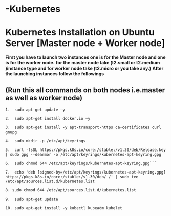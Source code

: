 # -Kubernetes
 # Kubernetes Installation on Ubuntu Server [Master node + Worker node]
 **First you have to launch two instances one is for the Master node and one is for the worker node.**
 **for the master node take (t2.small or t2.medium )instance type and for worker node take (t2.micro or you take any.)**
 **After the launching instances follow the followings**
 ## (Run this all commands on both nodes i.e.master as well as worker node)
```
1.  sudo apt-get update –y
```
```
2.  sudo apt-get install docker.io –y
```
```
3.  sudo apt-get install -y apt-transport-https ca-certificates curl gnupg
```
```
4.  sudo mkdir -p /etc/apt/keyrings
```
```
5.  curl -fsSL https://pkgs.k8s.io/core:/stable:/v1.30/deb/Release.key | sudo gpg --dearmor -o /etc/apt/keyrings/kubernetes-apt-keyring.gpg
```
```
6.  sudo chmod 644 /etc/apt/keyrings/kubernetes-apt-keyring.gpg```
```
```
7.  echo 'deb [signed-by=/etc/apt/keyrings/kubernetes-apt-keyring.gpg] https://pkgs.k8s.io/core:/stable:/v1.30/deb/ /' | sudo tee /etc/apt/sources.list.d/kubernetes.list
```
```
8. sudo chmod 644 /etc/apt/sources.list.d/kubernetes.list
```
```
9.  sudo apt-get update
```
```
10. sudo apt-get install -y kubectl kubeadm kubelet
```


